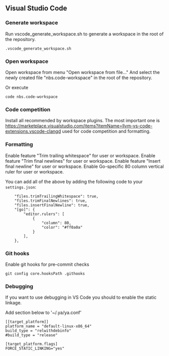 ## Visual Studio Code

### Generate workspace

Run vscode_generate_workspace.sh to generate a workspace in the root of the repository.
```
.vscode_generate_workspace.sh
```

### Open workspace

Open workspace from menu "Open workspace from file..." And select the newly created file "nbs.code-workspace" in the root of the repository.

Or execute
```
code nbs.code-workspace
```

### Code competition

Install all recommended by workspace plugins.
The most important one is https://marketplace.visualstudio.com/items?itemName=llvm-vs-code-extensions.vscode-clangd used for code competition and formatting.

### Formatting

Enable feature "Trim trailing whitespace" for user or workspace.
Enable feature "Trim final newlines" for user or workspace.
Enable feature "Insert final newline" for user or workspace.
Enable Go-specific 80 column vertical ruler for user or workspace.

You can add all of the above by adding the following code to your `settings.json`:
```
    "files.trimTrailingWhitespace": true,
    "files.trimFinalNewlines": true,
    "files.insertFinalNewline": true,
    "[go]": {
        "editor.rulers": [
            {
                "column": 80,
                "color": "#ff0a0a"
            }
        ],
    },
```

### Git hooks

Enable git hooks for pre-commit checks
```
git config core.hooksPath .githooks
```

### Debugging

If you want to use debugging in VS Code you should to enable the static linkage.

Add section below to '~/.ya/ya.conf'
```
[[target_platform]]
platform_name = "default-linux-x86_64"
build_type = "relwithdebinfo"
#build_type = "release"

[target_platform.flags]
FORCE_STATIC_LINKING="yes"
```
